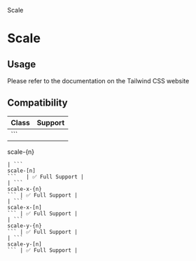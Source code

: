 Scale

# Scale

## Usage

Please refer to the documentation on the Tailwind CSS website

## Compatibility

| Class               | Support        |
| ------------------- | -------------- |
| ```
scale-{n}
```   | ✅ Full Support |
| ```
scale-[n]
```   | ✅ Full Support |
| ```
scale-x-{n}
``` | ✅ Full Support |
| ```
scale-x-[n]
``` | ✅ Full Support |
| ```
scale-y-{n}
``` | ✅ Full Support |
| ```
scale-y-[n]
``` | ✅ Full Support |
